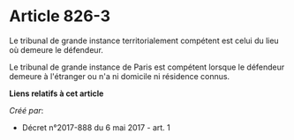 # Article 826-3

Le tribunal de grande instance territorialement compétent est celui du lieu où demeure le défendeur.

Le tribunal de grande instance de Paris est compétent lorsque le défendeur demeure à l'étranger ou n'a ni domicile ni
résidence connus.

**Liens relatifs à cet article**

_Créé par_:

  - Décret n°2017-888 du 6 mai 2017 - art. 1

